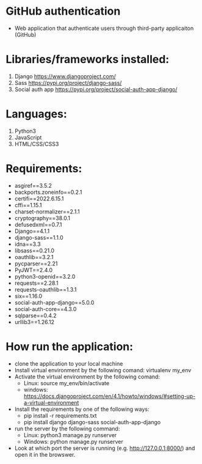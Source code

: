 # GitHub authentication
 - Web application that authenticate users through third-party applicaiton (GitHub)
 # Libraries/frameworks installed:
  1. Django https://www.djangoproject.com/
  2. Sass  https://pypi.org/project/django-sass/
  3. Social auth app https://pypi.org/project/social-auth-app-django/
 # Languages:
 1. Python3
 2. JavaScript
 3. HTML/CSS/CSS3
# Requirements:
  - asgiref==3.5.2
  - backports.zoneinfo==0.2.1
  - certifi==2022.6.15.1
  - cffi==1.15.1
  - charset-normalizer==2.1.1
  - cryptography==38.0.1
  - defusedxml==0.7.1
  - Django==4.1.1
  - django-sass==1.1.0
  - idna==3.3
  - libsass==0.21.0
  - oauthlib==3.2.1
  - pycparser==2.21
  - PyJWT==2.4.0
  - python3-openid==3.2.0
  - requests==2.28.1
  - requests-oauthlib==1.3.1
  - six==1.16.0
  - social-auth-app-django==5.0.0
  - social-auth-core==4.3.0
  - sqlparse==0.4.2
  - urllib3==1.26.12
 # How run the application:
 - clone the application to your local machine
 - Install virtual environment by the following comand: virtualenv my_env
 - Activate the virtual environment by the following comand:
    - Linux: source my_env/bin/activate
    - windows: https://docs.djangoproject.com/en/4.1/howto/windows/#setting-up-a-virtual-environment
 - Install the requirements by one of the following ways:
    - pip install -r requirements.txt
    - pip install django django-sass social-auth-app-django
  - run the server by the following command:
    - Linux: python3 manage.py runserver
    - Windows: python manage.py runserver
  - Look at which port the server is running (e.g. http://127.0.0.1:8000/) and open it in the browswer.
  
